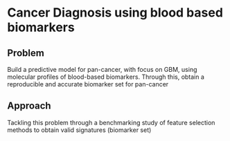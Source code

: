 # Cancer Diagnosis using blood based biomarkers

## Problem 
Build a predictive model for pan-cancer, with focus on GBM, using molecular profiles of blood-based biomarkers. Through this, obtain a reproducible and accurate biomarker set for pan-cancer

## Approach
Tackling this problem through a benchmarking study of feature selection methods to obtain valid signatures (biomarker set)
